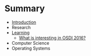# Summary

* [Introduction](README.md)
* Research
* [Learning](learning/README.md)
  * [What is interesting in OSDI 2016?](learning/osdi2016.md)
* Computer Science
* Operating Systems

